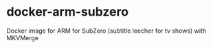 # docker-arm-subzero
Docker image for ARM for SubZero (subtitle leecher for tv shows) with MKVMerge
